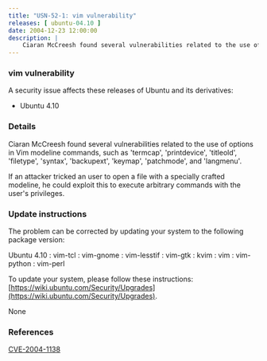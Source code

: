 ```yaml
---
title: "USN-52-1: vim vulnerability"
releases: [ ubuntu-04.10 ]
date: 2004-12-23 12:00:00
description: |
    Ciaran McCreesh found several vulnerabilities related to the use of options in Vim modeline commands, such as &#39;termcap&#39;, &#39;printdevice&#39;, &#39;titleold&#39;, &#39;filetype&#39;, &#39;syntax&#39;, &#39;backupext&#39;, &#39;keymap&#39;, &#39;patchmode&#39;, and &#39;langmenu&#39;.
--- 
```

 
### vim vulnerability

A security issue affects these releases of Ubuntu and its derivatives:

* Ubuntu 4.10

### Details

Ciaran McCreesh found several vulnerabilities related to the use of options in Vim modeline commands, such as &#39;termcap&#39;, &#39;printdevice&#39;, &#39;titleold&#39;, &#39;filetype&#39;, &#39;syntax&#39;, &#39;backupext&#39;, &#39;keymap&#39;, &#39;patchmode&#39;, and &#39;langmenu&#39;.

If an attacker tricked an user to open a file with a specially crafted modeline, he could exploit this to execute arbitrary commands with the user&#39;s privileges.

### Update instructions

The problem can be corrected by updating your system to the following package version:

Ubuntu 4.10
 : vim-tcl 
 : vim-gnome 
 : vim-lesstif 
 : vim-gtk 
 : kvim 
 : vim 
 : vim-python 
 : vim-perl 

To update your system, please follow these instructions: [https://wiki.ubuntu.com/Security/Upgrades](https://wiki.ubuntu.com/Security/Upgrades).

None

### References

 [CVE-2004-1138](http://people.ubuntu.com/~ubuntu-security/cve/CVE-2004-1138)
 
